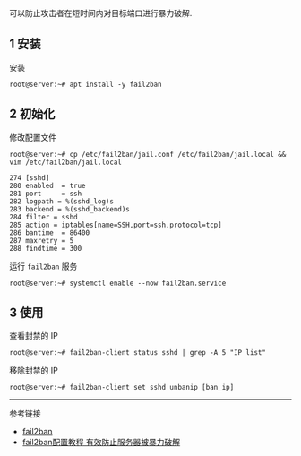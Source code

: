 可以防止攻击者在短时间内对目标端口进行暴力破解.

## 1 安装

安装

```shell
root@server:~# apt install -y fail2ban
```

## 2 初始化

修改配置文件

```shell
root@server:~# cp /etc/fail2ban/jail.conf /etc/fail2ban/jail.local && vim /etc/fail2ban/jail.local
```

```
274 [sshd]
280 enabled  = true
281 port     = ssh
282 logpath = %(sshd_log)s
283 backend = %(sshd_backend)s
284 filter = sshd
285 action = iptables[name=SSH,port=ssh,protocol=tcp] 
286 bantime  = 86400
287 maxretry = 5
288 findtime = 300
```

运行 `fail2ban` 服务

```shell
root@server:~# systemctl enable --now fail2ban.service
```

## 3 使用

查看封禁的 IP

```shell
root@server:~# fail2ban-client status sshd | grep -A 5 "IP list"
```

移除封禁的 IP

```shell
root@server:~# fail2ban-client set sshd unbanip [ban_ip]
```

---

参考链接

- [fail2ban](https://github.com/fail2ban/fail2ban)
- [fail2ban配置教程 有效防止服务器被暴力破解](https://www.wanpeng.life/1672.html)
